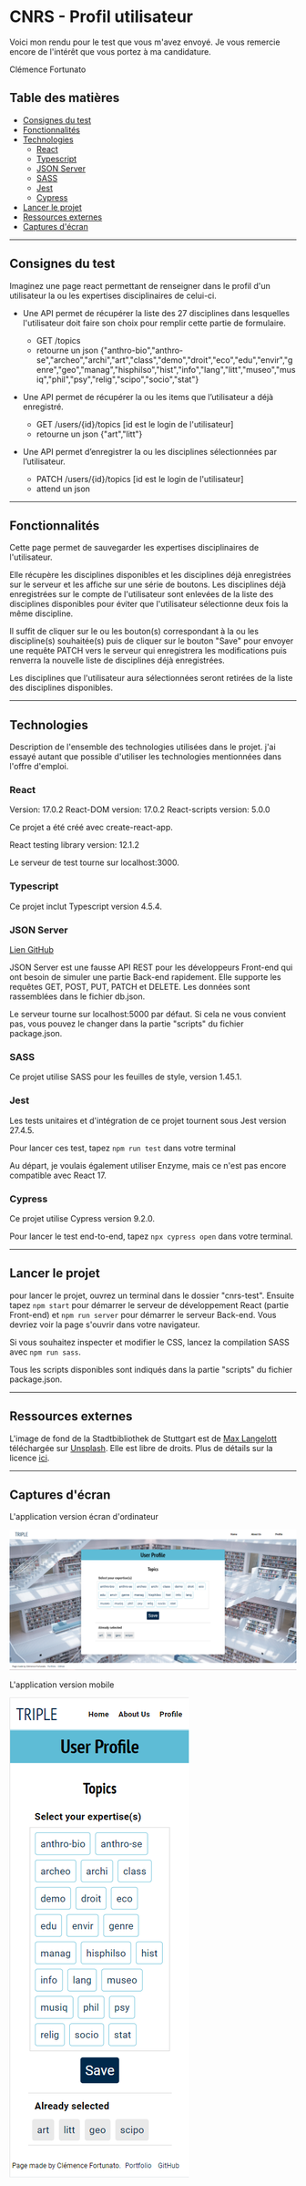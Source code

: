 # CNRS - Profil utilisateur

Voici mon rendu pour le test que vous m'avez envoyé. Je vous remercie encore de l'intérêt que vous portez à ma candidature.

Clémence Fortunato

## Table des matières
* [Consignes du test](#consignes-du-test)
* [Fonctionnalités](#fonctionnalités)
* [Technologies](#technologies)
    - [React](#react)
    - [Typescript](#typescript)
    - [JSON Server](#json-server)
    - [SASS](#sass)
    - [Jest](#jest)
    - [Cypress](#cypress)
* [Lancer le projet](#lancer-le-projet)
* [Ressources externes](#ressources-externes)
* [Captures d'écran](#captures-d'-écrans)

---

## Consignes du test

Imaginez une page react permettant de renseigner dans le profil d'un utilisateur la ou les expertises disciplinaires de celui-ci.

* Une API permet de récupérer la liste des 27 disciplines dans lesquelles l'utilisateur doit faire son choix pour remplir cette partie de formulaire.
    - GET /topics
    - retourne un json {"anthro-bio","anthro-se","archeo","archi","art","class","demo","droit","eco","edu","envir","genre","geo","manag","hisphilso","hist","info","lang","litt","museo","musiq","phil","psy","relig","scipo","socio","stat"}

* Une API permet de récupérer la ou les items que l’utilisateur a déjà enregistré.
    - GET /users/{id}/topics [id est le login de l'utilisateur]
    - retourne un json {"art","litt"}

* Une API permet d’enregistrer la ou les disciplines sélectionnées par l’utilisateur.
    - PATCH /users/{id}/topics [id est le login de l'utilisateur]
    - attend un json

---

## Fonctionnalités

Cette page permet de sauvegarder les expertises disciplinaires de l'utilisateur.

Elle récupère les disciplines disponibles et les disciplines déjà enregistrées sur le serveur et les affiche sur une série de boutons. Les disciplines déjà enregistrées sur le compte de l'utilisateur sont enlevées de la liste des disciplines disponibles pour éviter que l'utilisateur sélectionne deux fois la même discipline. 

Il suffit de cliquer sur le ou les bouton(s) correspondant à la ou les discipline(s) souhaitée(s) puis de cliquer sur le bouton "Save" pour envoyer une requête PATCH vers le serveur qui enregistrera les modifications puis renverra la nouvelle liste de disciplines déjà enregistrées. 

Les disciplines que l'utilisateur aura sélectionnées seront retirées de la liste des disciplines disponibles.

---

## Technologies

Description de l'ensemble des technologies utilisées dans le projet. j'ai essayé autant que possible d'utiliser les technologies mentionnées dans l'offre d'emploi.

### React 

Version: 17.0.2
React-DOM version: 17.0.2
React-scripts version: 5.0.0

Ce projet a été créé avec create-react-app.

React testing library version: 12.1.2

Le serveur de test tourne sur localhost:3000.

### Typescript

Ce projet inclut Typescript version 4.5.4. 

### JSON Server

[Lien GitHub](https://github.com/typicode/json-server)

JSON Server est une fausse API REST pour les développeurs Front-end qui ont besoin de simuler une partie Back-end rapidement. Elle supporte les requêtes GET, POST, PUT, PATCH et DELETE. Les données sont rassemblées dans le fichier db.json.

Le serveur tourne sur localhost:5000 par défaut. Si cela ne vous convient pas, vous pouvez le changer dans la partie "scripts" du fichier package.json.

### SASS

Ce projet utilise SASS pour les feuilles de style, version 1.45.1.

### Jest

Les tests unitaires et d'intégration de ce projet tournent sous Jest version 27.4.5. 

Pour lancer ces test, tapez `npm run test` dans votre terminal

Au départ, je voulais également utiliser Enzyme, mais ce n'est pas encore compatible avec React 17.

### Cypress

Ce projet utilise Cypress version 9.2.0.

Pour lancer le test end-to-end, tapez `npx cypress open` dans votre terminal.

---

## Lancer le projet

pour lancer le projet, ouvrez un terminal dans le dossier "cnrs-test". Ensuite tapez `npm start` pour démarrer le serveur de développement React (partie Front-end) et `npm run server` pour démarrer le serveur Back-end. Vous devriez voir la page s'ouvrir dans votre navigateur. 

Si vous souhaitez inspecter et modifier le CSS, lancez la compilation SASS avec `npm run sass`.

Tous les scripts disponibles sont indiqués dans la partie "scripts" du fichier package.json.

---

## Ressources externes

L'image de fond de la Stadtbibliothek de Stuttgart est de [Max Langelott](https://unsplash.com/@freiburgermax?utm_source=unsplash&utm_medium=referral&utm_content=creditCopyText) téléchargée sur [Unsplash](https://unsplash.com/?utm_source=unsplash&utm_medium=referral&utm_content=creditCopyText). Elle est libre de droits. Plus de détails sur la licence [ici](https://unsplash.com/license).

---

## Captures d'écran

L'application version écran d'ordinateur

![Version ordinateur](src\Screenshot_desktop.png)

L'application version mobile

![Version mobile](src\Screenshot_mobile.png)







